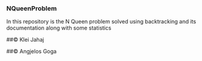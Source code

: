 ### NQueenProblem
In this repository is the N Queen problem solved using backtracking and its documentation along with some statistics 

##© Klei Jahaj 

##© Angjelos Goga
